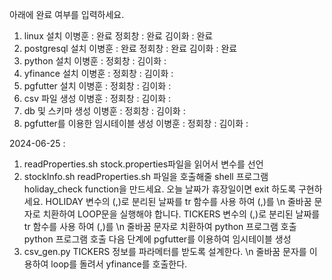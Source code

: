 아래에 완료 여부를 입력하세요.
1. linux 설치
   이병훈 : 완료
   정회창 : 완료
   김이화 : 완료
2. postgresql 설치
   이병훈 : 완료
   정회창 : 완료
   김이화 : 완료
3. python 설치
   이병훈 : 
   정회창 : 
   김이화 : 
4. yfinance 설치
   이병훈 : 
   정회창 : 
   김이화 :    
5. pgfutter 설치
   이병훈 : 
   정회창 : 
   김이화 :    
6. csv 파일 생성
   이병훈 : 
   정회창 : 
   김이화 :
7. db 및 스키마 생성
   이병훈 : 
   정회창 : 
   김이화 :
8. pgfutter를 이용한 임시테이블 생성
   이병훈 : 
   정회창 : 
   김이화 :   

2024-06-25 :
1. readProperties.sh
	stock.properties파일을 읽어서 변수를 선언
2. stockInfo.sh
   readProperties.sh 파일을 호출해줄 shell 프로그램  
   holiday_check function을 만드세요.
   오늘 날짜가 휴장일이면 exit 하도록 구현하세요.
   HOLIDAY 변수의 (,)로 분리된 날짜를 tr 함수를 사용 하여 (,)를 \n 줄바꿈 문자로 치환하여 LOOP문을 실행해야 합니다.
   TICKERS 변수의 (,)로 분리된 날짜를 tr 함수를 사용 하여 (,)를 \n 줄바꿈 문자로 치환하여 python 프로그램 호출
   python 프로그램 호출 다음 단계에 pgfutter를 이용하여 임시테이블 생성   
3. csv_gen.py
   TICKERS 정보를 파라메터를 받도록 설계한다.
   \n 줄바꿈 문자를 이용하여 loop를 돌려서 yfinance를 호출한다.
   

